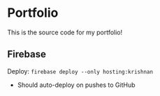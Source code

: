 # Portfolio
 
This is the source code for my portfolio!

## Firebase

Deploy: `firebase deploy --only hosting:krishnan`
 - Should auto-deploy on pushes to GitHub

